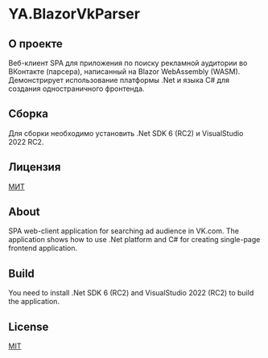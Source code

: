 ﻿# YA.BlazorVkParser

## О проекте

Веб-клиент SPA для приложения по поиску рекламной аудитории во ВКонтакте (парсера), написанный на Blazor WebAssembly (WASM). Демонстрирует использование платформы .Net и языка C# для создания одностраничного фронтенда.

## Сборка

Для сборки необходимо установить .Net SDK 6 (RC2) и VisualStudio 2022 RC2.

## Лицензия
[МИТ](https://github.com/a-postx/YA.BlazorVkParser/blob/master/LICENSE)



## About

SPA web-client application for searching ad audience in VK.com. The application shows how to use .Net platform and C# for creating single-page frontend application.

## Build

You need to install .Net SDK 6 (RC2) and VisualStudio 2022 (RC2) to build the application.

## License
[MIT](https://github.com/a-postx/YA.BlazorVkParser/blob/master/LICENSE)